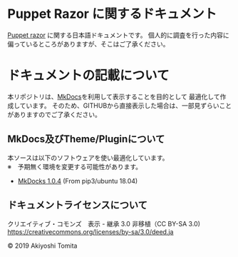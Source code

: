 # Puppet Razor に関するドキュメント

[Puppet razor](https://github.com/puppetlabs/razor-server) に関する日本語ドキュメントです。
個人的に調査を行った内容に偏っているところがありますが、そこはご了承ください。


# ドキュメントの記載について

本リポジトリは、[MkDocs](https://github.com/mkdocs/mkdocs)を利用して表示することを目的として
最適化して作成しています。
そのため、GITHUBから直接表示した場合は、一部見ずらいことがありますのでご了承ください。

## MkDocs及びTheme/Pluginについて

本ソースは以下のソフトウェアを使い最適化しています。  
※　予期無く環境を変更する可能性があります。

* [MkDocks 1.0.4](https://pypi.org/project/mkdocs/) (From pip3/ubuntu 18.04)


## ドキュメントライセンスについて

クリエイティブ・コモンズ　表示 - 継承 3.0 非移植（CC BY-SA 3.0)  
https://creativecommons.org/licenses/by-sa/3.0/deed.ja

&copy; 2019 Akiyoshi Tomita
